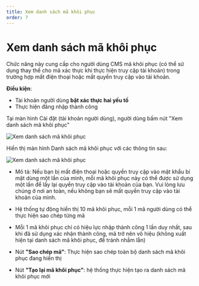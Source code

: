 ```yaml
---
title: Xem danh sách mã khôi phục
order: 7
---
```


# **Xem danh sách mã khôi phục**

Chức năng này cung cấp cho người dùng CMS mã khôi phục (có thể sử dụng thay thế cho mã xác thực khi thực hiện truy cập tài khoản) trong trường hợp mất điện thoại hoặc mất quyền truy cập vào tài khoản.

**Điều kiện**: 

- Tài khoản người dùng **bật xác thực hai yếu tố**
- Thực hiện đăng nhập thành công 

Tại màn hình Cài đặt (tài khoản người dùng), người dùng bấm nút "Xem danh sách mã khôi phục"

![Xem danh sách mã khôi phục](/images/streaming-platform/2-factor-authen/view-recovery-code.png)

Hiển thị màn hình Danh sách mã khôi phục với các thông tin sau:

![Xem danh sách mã khôi phục](/images/streaming-platform/2-factor-authen/view-recovery-code-2.png)

- Mô tả: Nếu bạn bị mất điện thoại hoặc quyền truy cập vào mật khẩu bí mật dùng một lần của mình, mỗi mã khôi phục này có thể được sử dụng một lần để lấy lại quyền truy cập vào tài khoản của bạn. Vui lòng lưu chúng ở nơi an toàn, nếu không bạn sẽ mất quyền truy cập vào tài khoản của mình.

- Hệ thống tự động hiển thị 10 mã khôi phục, mỗi 1 mã người dùng có thể thực hiện sao chép từng mã
- Mỗi 1 mã khôi phục chỉ có hiệu lực nhập thành công 1 lần duy nhất, sau khi đã sử dụng xác nhận thành công, mã trở nên vô hiệu (không xuất hiện tại danh sách mã khôi phục, để tránh nhầm lẫn)

- Nút **"Sao chép mã"**: Thực hiện sao chép toàn bộ danh sách mã khôi phục đang hiển thị
- Nút **"Tạo lại mã khôi phục"**: hệ thống thực hiện tạo ra danh sách mã khôi phục mới 